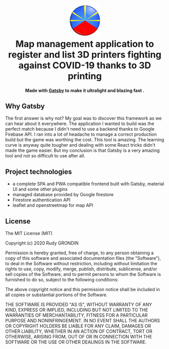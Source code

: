 <h1 align="center">
    <img alt="haezl" title="haezl" src="static/img/logoRun.png" width="100"> </br>
    Map management application to register and list 3D printers fighting against COVID-19 thanks to 3D printing
</h1>

<h4 align="center">
Made with <a href="https://github.com/gatsbyjs/gatsby" target="_blank">Gatsby</a> to make it ultralight and blazing fast .
</h4>

## Why Gatsby

The first answer is why not? My goal was to discover this framework as we can hear about it everywhere. The application I wanted to build was the perfect match because I didn't need to use a backend thanks to Google Firebase API.
I ran into a lot of headache to manage a correct production build but the game was worthing the cost. This tool is amazing. The learning curve is anyway quite tougher and dealing with some React tricks didn't made the game easier. But my conclusion is that Gatsby is a very amazing tool and not so difficult to use after all.

## Project technologies

- a complete SPA and PWA compatible frontend built with Gatsby, material UI and some other plugins
- managed database provided by Google firestore
- Firestore authentication API
- leaflet and openstreetmap for map API

## License

The MIT License (MIT)

Copyright (c) 2020 Rudy GRONDIN

Permission is hereby granted, free of charge, to any person obtaining a copy of this software and associated documentation files (the "Software"), to deal in the Software without restriction, including without limitation the rights to use, copy, modify, merge, publish, distribute, sublicense, and/or sell copies of the Software, and to permit persons to whom the Software is furnished to do so, subject to the following conditions:

The above copyright notice and this permission notice shall be included in all copies or substantial portions of the Software.

THE SOFTWARE IS PROVIDED "AS IS", WITHOUT WARRANTY OF ANY KIND, EXPRESS OR IMPLIED, INCLUDING BUT NOT LIMITED TO THE WARRANTIES OF MERCHANTABILITY, FITNESS FOR A PARTICULAR PURPOSE AND NONINFRINGEMENT. IN NO EVENT SHALL THE AUTHORS OR COPYRIGHT HOLDERS BE LIABLE FOR ANY CLAIM, DAMAGES OR OTHER LIABILITY, WHETHER IN AN ACTION OF CONTRACT, TORT OR OTHERWISE, ARISING FROM, OUT OF OR IN CONNECTION WITH THE SOFTWARE OR THE USE OR OTHER DEALINGS IN THE SOFTWARE.
